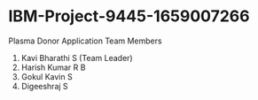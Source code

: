 # IBM-Project-9445-1659007266
Plasma Donor Application
Team Members
1. Kavi Bharathi S (Team Leader)
2. Harish Kumar R B
3. Gokul Kavin S
4. Digeeshraj S

